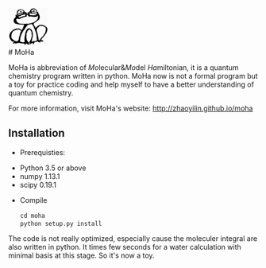 <div align="left">
  <img src="https://github.com/ZhaoYilin/moha/blob/master/sphinx/pictures/moha.png"
       height="80px"/>
</div>
# MoHa

MoHa is abbreviation of *Mo*lecular&*Mo*del *Ha*miltonian, it is a quantum chemistry program written in python. MoHa now is
not a formal program but a toy for practice coding and help myself to have a better understanding of quantum chemistry.

For more information, visit MoHa's website: http://zhaoyilin.github.io/moha

Installation
------------

* Prerequisties:

- Python 3.5 or above
- numpy 1.13.1 
- scipy 0.19.1  

* Compile

      cd moha
      python setup.py install
  
  
  
The code is not really optimized, especially cause the moleculer integral are also written in python. It times few seconds for a water calculation with minimal basis at this stage. So it's now a toy. 
